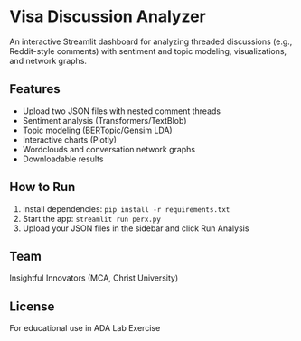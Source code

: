 # Visa Discussion Analyzer

An interactive Streamlit dashboard for analyzing threaded discussions (e.g., Reddit-style comments) with sentiment and topic modeling, visualizations, and network graphs.

## Features
- Upload two JSON files with nested comment threads
- Sentiment analysis (Transformers/TextBlob)
- Topic modeling (BERTopic/Gensim LDA)
- Interactive charts (Plotly)
- Wordclouds and conversation network graphs
- Downloadable results

## How to Run
1. Install dependencies: `pip install -r requirements.txt`
2. Start the app: `streamlit run perx.py`
3. Upload your JSON files in the sidebar and click Run Analysis

## Team
Insightful Innovators (MCA, Christ University)

## License
For educational use in ADA Lab Exercise
